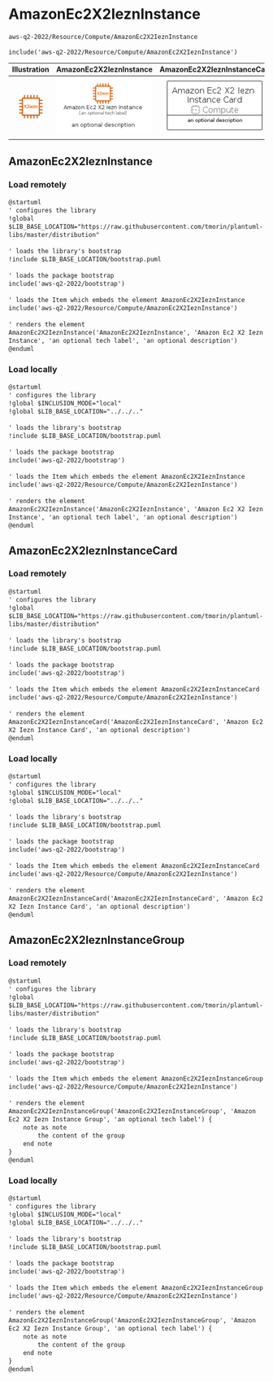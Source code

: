 # AmazonEc2X2IeznInstance


```text
aws-q2-2022/Resource/Compute/AmazonEc2X2IeznInstance
```

```text
include('aws-q2-2022/Resource/Compute/AmazonEc2X2IeznInstance')
```



| Illustration | AmazonEc2X2IeznInstance | AmazonEc2X2IeznInstanceCard | AmazonEc2X2IeznInstanceGroup |
| :---: | :---: | :---: | :---: |
| ![illustration for Illustration](../../../aws-q2-2022/Resource/Compute/AmazonEc2X2IeznInstance.png) | ![illustration for AmazonEc2X2IeznInstance](../../../aws-q2-2022/Resource/Compute/AmazonEc2X2IeznInstance.Local.png) | ![illustration for AmazonEc2X2IeznInstanceCard](../../../aws-q2-2022/Resource/Compute/AmazonEc2X2IeznInstanceCard.Local.png) | ![illustration for AmazonEc2X2IeznInstanceGroup](../../../aws-q2-2022/Resource/Compute/AmazonEc2X2IeznInstanceGroup.Local.png) |




## AmazonEc2X2IeznInstance

### Load remotely
```plantuml
@startuml
' configures the library
!global $LIB_BASE_LOCATION="https://raw.githubusercontent.com/tmorin/plantuml-libs/master/distribution"

' loads the library's bootstrap
!include $LIB_BASE_LOCATION/bootstrap.puml

' loads the package bootstrap
include('aws-q2-2022/bootstrap')

' loads the Item which embeds the element AmazonEc2X2IeznInstance
include('aws-q2-2022/Resource/Compute/AmazonEc2X2IeznInstance')

' renders the element
AmazonEc2X2IeznInstance('AmazonEc2X2IeznInstance', 'Amazon Ec2 X2 Iezn Instance', 'an optional tech label', 'an optional description')
@enduml
```

### Load locally
```plantuml
@startuml
' configures the library
!global $INCLUSION_MODE="local"
!global $LIB_BASE_LOCATION="../../.."

' loads the library's bootstrap
!include $LIB_BASE_LOCATION/bootstrap.puml

' loads the package bootstrap
include('aws-q2-2022/bootstrap')

' loads the Item which embeds the element AmazonEc2X2IeznInstance
include('aws-q2-2022/Resource/Compute/AmazonEc2X2IeznInstance')

' renders the element
AmazonEc2X2IeznInstance('AmazonEc2X2IeznInstance', 'Amazon Ec2 X2 Iezn Instance', 'an optional tech label', 'an optional description')
@enduml
```

## AmazonEc2X2IeznInstanceCard

### Load remotely
```plantuml
@startuml
' configures the library
!global $LIB_BASE_LOCATION="https://raw.githubusercontent.com/tmorin/plantuml-libs/master/distribution"

' loads the library's bootstrap
!include $LIB_BASE_LOCATION/bootstrap.puml

' loads the package bootstrap
include('aws-q2-2022/bootstrap')

' loads the Item which embeds the element AmazonEc2X2IeznInstanceCard
include('aws-q2-2022/Resource/Compute/AmazonEc2X2IeznInstance')

' renders the element
AmazonEc2X2IeznInstanceCard('AmazonEc2X2IeznInstanceCard', 'Amazon Ec2 X2 Iezn Instance Card', 'an optional description')
@enduml
```

### Load locally
```plantuml
@startuml
' configures the library
!global $INCLUSION_MODE="local"
!global $LIB_BASE_LOCATION="../../.."

' loads the library's bootstrap
!include $LIB_BASE_LOCATION/bootstrap.puml

' loads the package bootstrap
include('aws-q2-2022/bootstrap')

' loads the Item which embeds the element AmazonEc2X2IeznInstanceCard
include('aws-q2-2022/Resource/Compute/AmazonEc2X2IeznInstance')

' renders the element
AmazonEc2X2IeznInstanceCard('AmazonEc2X2IeznInstanceCard', 'Amazon Ec2 X2 Iezn Instance Card', 'an optional description')
@enduml
```

## AmazonEc2X2IeznInstanceGroup

### Load remotely
```plantuml
@startuml
' configures the library
!global $LIB_BASE_LOCATION="https://raw.githubusercontent.com/tmorin/plantuml-libs/master/distribution"

' loads the library's bootstrap
!include $LIB_BASE_LOCATION/bootstrap.puml

' loads the package bootstrap
include('aws-q2-2022/bootstrap')

' loads the Item which embeds the element AmazonEc2X2IeznInstanceGroup
include('aws-q2-2022/Resource/Compute/AmazonEc2X2IeznInstance')

' renders the element
AmazonEc2X2IeznInstanceGroup('AmazonEc2X2IeznInstanceGroup', 'Amazon Ec2 X2 Iezn Instance Group', 'an optional tech label') {
    note as note
        the content of the group
    end note
}
@enduml
```

### Load locally
```plantuml
@startuml
' configures the library
!global $INCLUSION_MODE="local"
!global $LIB_BASE_LOCATION="../../.."

' loads the library's bootstrap
!include $LIB_BASE_LOCATION/bootstrap.puml

' loads the package bootstrap
include('aws-q2-2022/bootstrap')

' loads the Item which embeds the element AmazonEc2X2IeznInstanceGroup
include('aws-q2-2022/Resource/Compute/AmazonEc2X2IeznInstance')

' renders the element
AmazonEc2X2IeznInstanceGroup('AmazonEc2X2IeznInstanceGroup', 'Amazon Ec2 X2 Iezn Instance Group', 'an optional tech label') {
    note as note
        the content of the group
    end note
}
@enduml
```

